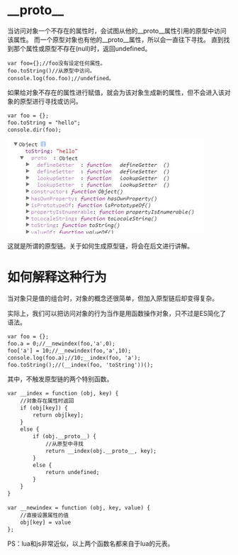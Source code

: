 # \_\_proto\_\_

当访问对象一个不存在的属性时，会试图从他的\_\_proto\_\_属性引用的原型中访问该属性。
而一个原型对象也有他的\_\_proto\_\_属性，所以会一直往下寻找。
直到找到那个属性或原型不存在(null)时，返回undefined。

~~~
var foo={};//foo没有设定任何属性。
foo.toString()//从原型中访问。
console.log(foo.foo);//undefined。
~~~

如果给对象不存在的属性进行赋值，就会为该对象生成新的属性，但不会进入该对象的原型进行寻找或访问。

~~~
var foo = {};
foo.toString = "hello";
console.dir(foo);
~~~

![](../../images/TIM截图20170718214154.jpg)

这就是所谓的原型链。关于如何生成原型链，将会在后文进行讲解。

# 如何解释这种行为

当对象只是值的组合时，对象的概念还很简单，但加入原型链后却变得复杂。

实际上，我们可以把访问对象的行为当作是用函数操作对象，只不过是ES简化了语法。

~~~
var foo = {};
foo.a = 0;//__newindex(foo,'a',0);
foo['a'] = 10;//__newindex(foo,'a',10);
console.log(foo.a);//10;__index(foo, 'a');
foo.toString();//(__index(foo, 'toString'))();
~~~

其中，不触发原型链的两个特别函数。

~~~
var __index = function (obj, key) {
    //对象存在属性时返回
    if (obj[key]) {
        return obj[key];
    }
    else {
        if (obj.__proto__) {
            //从原型中寻找
            return __index(obj.__proto__, key);
        }
        else {
            return undefined;
        }
    }
}

var __newindex = function (obj, key, value) {
    //直接设置属性的值
    obj[key] = value
};
~~~

PS：lua和js非常近似，以上两个函数名都来自于lua的元表。